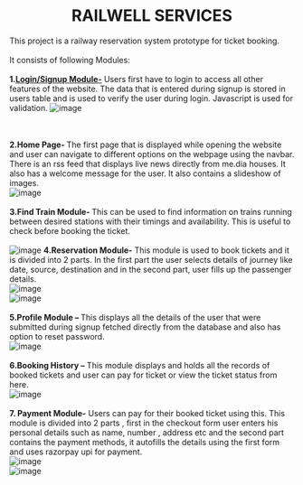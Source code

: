 <h1 align="center">RAILWELL SERVICES</h1>

This project is a railway reservation system prototype for ticket booking.<br><br>
It consists of following Modules:<br><br>
<b>1.<u>Login/Signup Module-</b></u> Users first have to login to access all other 
features of the website. The data that is entered during signup is 
stored in users table and is used to verify the user during login. 
Javascript is used for validation.
![image](https://user-images.githubusercontent.com/64093818/150329441-c79e55a1-90ad-4a1b-b02d-6c1c740293e4.png)

<br><br>
<b>2.Home Page- </b>The first page that is displayed while opening the website and user can navigate to different options on the webpage using the navbar. There is an rss feed that displays live news directly from me.dia houses. It also has a welcome message for the user. It also contains a slideshow of images.<br>
![image](https://user-images.githubusercontent.com/64093818/147102756-09527532-5580-40f7-a4f7-fe75adc2a130.png)
<br><br>
<b>3.Find Train Module- </b>This can be used to find information on trains running between desired stations with their timings and availability.
This is useful to check before booking the ticket.<br><br>
![image](https://user-images.githubusercontent.com/64093818/150329622-86b453b9-3574-4739-946d-456b06dfe3a6.png)
<b>4.Reservation Module-</b> This module is used to book tickets and it is divided into 2 parts. In the first part the user selects details of journey like date, source, destination and in the second part, user fills up the passenger details.
<br>
![image](https://user-images.githubusercontent.com/64093818/147103227-65d77ffa-46ce-4054-a15c-2f4174e348a8.png)
<br>
![image](https://user-images.githubusercontent.com/64093818/147103266-d9fa5ff3-23c7-4913-ba5d-32055d156bb4.png)
<br><br>
<b>5.Profile Module – </b>This displays all the details of the user that were submitted during signup fetched directly from the database and also has option to reset password.<br>
![image](https://user-images.githubusercontent.com/64093818/150330002-000c4b81-c9b3-4ec8-a7d0-26bee0855e34.png)
<br><BR>
  <b>6.Booking History –</b> This module displays and holds all the records of booked tickets and user can pay for ticket or view the ticket status from here.<br>
  ![image](https://user-images.githubusercontent.com/64093818/150330050-5d7b9e3c-bd9b-430d-9965-351fe95af551.png)
<br><br>
  <b>7. Payment Module-</b> Users can pay for their booked ticket using this.
This module is divided into 2 parts , first in the checkout form user enters his personal details such as name, number , address etc and the second part contains the payment methods, it autofills the details using the first form and uses razorpay upi for payment.
  <br>![image](https://user-images.githubusercontent.com/64093818/147103766-21c408f1-ff98-4583-8566-e3c334377b05.png)
<br>
  ![image](https://user-images.githubusercontent.com/64093818/147103794-31cdd26e-42ef-4eae-b54d-69ce4cc6d8bd.png)




